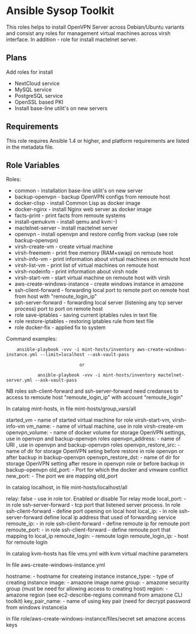 Ansible Sysop Toolkit
============

This roles helps to install OpenVPN Server across Debian/Ubuntu variants and
consist any roles for management virtual machines across virsh interface.
In addition - role for install mactelnet server.

Plans
-----------
Add roles for install

- NextCloud service
- MySQL service
- PostgreSQL service
- OpenSSL based PKI
- Install base-line utilit's on new servers

Requirements
------------

This role requires Ansible 1.4 or higher, and platform requirements are listed
in the metadata file.

Role Variables
--------------

Roles:

- common				- installation base-line utilit's on new server
- backup-openvpn 			- backup OpenVPN configs from remoute host
- docker-clisp				- install Common Lisp as docker image
- docker-nginx				- install Nginx web server as docker image
- facts-print				- print facts from remoute systems
- install-qemukvm			- install qemu and kvm:-)
- mactelnet-server			- install mactelnet server
- openvpn				- install openvpn and restore config from vackup (see role backup-openvpn)
- virsh-create-vm			- create virtual machine
- virsh-freemem				- print free memory (RAM+swap) on remoute host
- virsh-info-vm				- print information about virtual machines on remoute host
- virsh-list-vm				- print list of virtual machines on remoute host
- virsh-nodeinfo			- print information about virsh node
- virsh-start-vm			- start virtual machine on remoute host with virsh
- aws-create-windows-instance		- create windows instance in amazone
- ssh-client-forward                    - forwarding local port to remote port on remote host from host with "remoute_login_ip"
- ssh-server-forward                    - forwarding local server (listening any tcp server process) port to port on remote host
- role save-iptables                    - saving current iptables rules in text file
- role restore-iptables                 - restoring iptables rule from text file
- role docker-fix                       - applied fix to system




Command examples:

		ansible-playbook -vvv -i mint-hosts/inventory aws-create-windows-instance.yml --limit=localhost --ask-vault-pass

								or

                ansible-playbook -vvv -i mint-hosts/inventory mactelnet-server.yml --ask-vault-pass

NB
roles ssh-client-forward and ssh-server-forward need credanses to access to remoute host "remoute_login_ip" with account "remoute_login"


In catalog mint-hosts, in file mint-hosts/group_vars/all

started_vm 				- name of started virtual machine for role virsh-start-vm, virsh-info-vm
vm_name:				- name of virtual machine, use in role virsh-create-vm
openvpn_volume:				- name of docker volume for storage OpenVPN settings, use in openvpn and backup-openvpn roles
openvpn_address: 			- name of URI , use in openvpn and backup-openvpn roles
openvpn_restore_src: 			- name of dir for storage OpenVPN seting before restore in role openvpn or after backup in backup-openvpn
openvpn_restore_dst: 			- name of dir for storage OpenVPN setting after resore in openvpn role or before backup in backup-openvpn
old_port:                               - Port for which the docker and vmware conflict
new_port:                               - The port we are mapping old_port 


In catalog localhost, in file mint-hosts/localhost/all

relay: false			- use in role tor. Enabled or disable Tor relay mode
local_port:				- in role ssh-server-forward - tcp port that listened server process. In role ssh-client-forward - define port opening on local host
local_ip:					- in role ssh-server-forward define local ip address that used of forwarding service
remoute_ip:				- in role ssh-client-forward - define remoute ip for remoute port
remoute_port:			- in role ssh-client-forward - define remoute port that mapping to local_ip
remoute_login:		-	remoute login
remoute_login_ip:	- host for remoute login


In catalog kvm-hosts has file vms.yml with kvm virtual machine parameters

In file aws-create-windows-instance.yml

hostname:				- hostname for createing instance
instance_type:				- type of creating instance
image:					- amazone image name
group:					- amazone security group (must be need for allowing access to creating host)
region:					- amazone region (see ec2-describe-regions command from amazone CLI toolkit)
key_pair_name:				- name of using key pair (need for decrypt password from windows instance)a

in file role/aws-create-windows-instance/files/secret set amazone access keys
